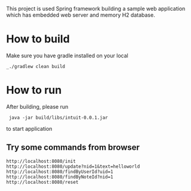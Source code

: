 This project is used Spring framework building a sample web application which has embedded web server and memory H2 database.
# How to build
Make sure you have gradle installed on your local
```
_./gradlew clean build
```
# How to run
After building, please run
```
 java -jar build/libs/intuit-0.0.1.jar
```
to start application

## Try some commands from browser
```
http://localhost:8080/init
http://localhost:8080/update?nid=1&text=helloworld
http://localhost:8080/findByUserId?uid=1
http://localhost:8080/findByNoteId?nid=1
http://localhost:8080/reset

```